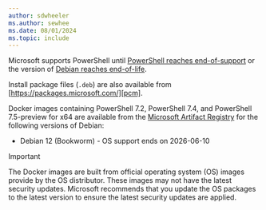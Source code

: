 ```yaml
---
author: sdwheeler
ms.author: sewhee
ms.date: 08/01/2024
ms.topic: include
---
```

<!-- markdownlint-disable first-line-h1 -->
Microsoft supports PowerShell until [PowerShell reaches end-of-support][lifecycle] or the version of
[Debian reaches end-of-life][eol-debian].

Install package files (`.deb`) are also available from [https://packages.microsoft.com/][pcm].

Docker images containing PowerShell 7.2, PowerShell 7.4, and PowerShell 7.5-preview for x64 are
available from the [Microsoft Artifact Registry][mcr] for the following versions of Debian:

- Debian 12 (Bookworm) - OS support ends on 2026-06-10

> [!IMPORTANT]
> The Docker images are built from official operating system (OS) images provide by the OS
> distributor. These images may not have the latest security updates. Microsoft recommends that you
> update the OS packages to the latest version to ensure the latest security updates are applied.

[lifecycle]: /powershell/scripting/install/powershell-support-lifecycle
[eol-debian]: https://wiki.debian.org/DebianReleases
[mcr]: https://mcr.microsoft.com/product/powershell/tags
[pcm]: https://packages.microsoft.com/
